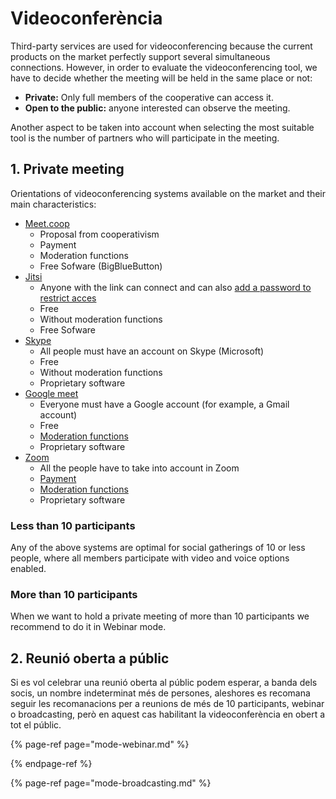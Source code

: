# Videoconferència

Third-party services are used for videoconferencing because the current products on the market perfectly support several simultaneous connections. However, in order to evaluate the videoconferencing tool, we have to decide whether the meeting will be held in the same place or not:

*  **Private:** Only full members of the cooperative can access it.
*  **Open to the public:** anyone interested can observe the meeting.

Another aspect to be taken into account when selecting the most suitable tool is the number of partners who will participate in the meeting. 

## 1. Private meeting

Orientations of videoconferencing systems available on the market and their main characteristics: 

* [Meet.coop](https://www.org.meet.coop/)
  * Proposal from cooperativism 
  * Payment
  * Moderation functions
  * Free Sofware \(BigBlueButton\)
* [Jitsi](https://meet.jit.si/)
  * Anyone with the link can connect and can also [add a password to restrict acces](https://jitsi.github.io/handbook/docs/faq#_3-add-a-password-to-the-room_) 
  * Free
  * Without moderation functions
  * Free Sofware
* [Skype](https://www.skype.com/es/) 
  * All people must have an account on Skype \(Microsoft\)
  * Free
  * Without moderation functions
  * Proprietary software
* [Google meet](https://meet.google.com/)
  * Everyone must have a Google account \(for example, a Gmail account\)
  * Free
  * [Moderation functions](https://support.google.com/meet/answer/7501121)
  * Proprietary software
* [Zoom](https://zoom.us/)
  * All the people have to take into account in Zoom
  * [Payment](https://zoom.us/pricing)
  * [Moderation functions](https://support.zoom.us/hc/es/articles/201362603-Host-and-Co-Host-Controls-in-a-Meeting)
  * Proprietary software

### Less than 10 participants

Any of the above systems are optimal for social gatherings of 10 or less people, where all members participate with video and voice options enabled.

### More than 10 participants

When we want to hold a private meeting of more than 10 participants we recommend to do it in Webinar mode.

## 2. Reunió oberta a públic

Si es vol celebrar una reunió oberta al públic podem esperar, a banda dels socis, un nombre indeterminat més de persones, aleshores es recomana seguir les recomanacions per a reunions de més de 10 participants, webinar o broadcasting, però en aquest cas habilitant la videoconferència en obert a tot el públic.

{% page-ref page="mode-webinar.md" %}

{% endpage-ref %}

{% page-ref page="mode-broadcasting.md" %}

